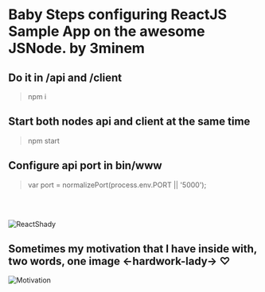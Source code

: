 # Baby Steps configuring ReactJS Sample App on the awesome JSNode. by 3minem

## Do it in /api and /client


> npm i

## Start both nodes api and client at the same time

> npm start

## Configure api port in bin/www

>var port = normalizePort(process.env.PORT || '5000');


</br></br>

![ReactShady](https://i.imgur.com/KAGGzDs.png)

## Sometimes my motivation that I have inside with, two words, one image <-hardwork-lady-> ♡ 

![Motivation](https://i.imgur.com/16wpVNv.jpg)